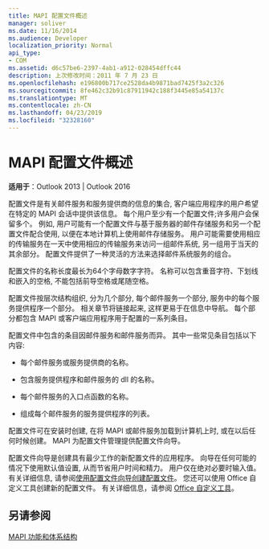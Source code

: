 ```yaml
---
title: MAPI 配置文件概述
manager: soliver
ms.date: 11/16/2014
ms.audience: Developer
localization_priority: Normal
api_type:
- COM
ms.assetid: d6c57be6-2397-4ab1-a912-028454dffc44
description: 上次修改时间：2011 年 7 月 23 日
ms.openlocfilehash: e196800b717ce2528da4b9871bad7425f3a2c326
ms.sourcegitcommit: 8fe462c32b91c87911942c188f3445e85a54137c
ms.translationtype: MT
ms.contentlocale: zh-CN
ms.lasthandoff: 04/23/2019
ms.locfileid: "32328160"
---
```

# <a name="mapi-profile-overview"></a>MAPI 配置文件概述

  
  
**适用于**：Outlook 2013 | Outlook 2016 
  
配置文件是有关邮件服务和服务提供商的信息的集合, 客户端应用程序的用户希望在特定的 MAPI 会话中提供该信息。 每个用户至少有一个配置文件;许多用户会保留多个。 例如, 用户可能有一个配置文件与基于服务器的邮件存储服务和另一个配置文件配合使用, 以便在本地计算机上使用邮件存储服务。 用户可能需要使用相应的传输服务在一天中使用相应的传输服务来访问一组邮件系统, 另一组用于当天的其余部分。 配置文件提供了一种灵活的方法来选择邮件系统服务的组合。 
  
配置文件的名称长度最长为64个字母数字字符。 名称可以包含重音字符、下划线和嵌入的空格, 不能包括前导空格或尾随空格。 
  
配置文件按层次结构组织, 分为几个部分, 每个邮件服务一个部分, 服务中的每个服务提供程序一个部分。 相关章节将链接起来, 这样更易于在信息中导航。 每个部分都包含 MAPI 或客户端应用程序用于配置的一系列条目。
  
配置文件中包含的条目因邮件服务和邮件服务而异。 其中一些常见条目包括以下内容:
  
- 每个邮件服务或服务提供商的名称。
    
- 包含服务提供程序和邮件服务的 dll 的名称。
    
- 每个邮件服务的入口点函数的名称。
    
- 组成每个邮件服务的服务提供程序的列表。
    
配置文件可在安装时创建, 在将 MAPI 或邮件服务加载到计算机上时, 或在以后任何时候创建。 MAPI 为配置文件管理提供配置文件向导。 
  
配置文件向导是创建具有最少工作的新配置文件的应用程序。 向导在任何可能的情况下使用默认值设置, 从而节省用户时间和精力。 用户仅在绝对必要时输入值。 有关详细信息, 请参阅[使用配置文件向导创建配置文件](creating-a-profile-by-using-the-profile-wizard.md)。 您还可以使用 Office 自定义工具创建新的配置文件。 有关详细信息，请参阅 [Office 自定义工具](https://go.microsoft.com/fwlink/?LinkId=123000)。
  
## <a name="see-also"></a>另请参阅



[MAPI 功能和体系结构](mapi-features-and-architecture.md)

